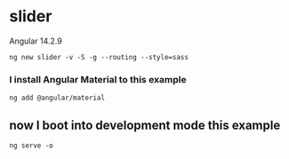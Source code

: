 # slider

Angular 14.2.9

```shell
ng new slider -v -S -g --routing --style=sass
```

### I install Angular Material to this example

```shell
ng add @angular/material
```

## now I boot into development mode this example

```shell
ng serve -o
```
